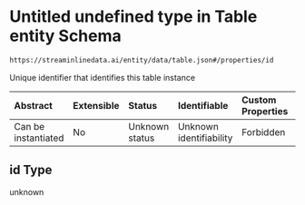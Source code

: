 # Untitled undefined type in Table entity Schema

```txt
https://streaminlinedata.ai/entity/data/table.json#/properties/id
```

Unique identifier that identifies this table instance

| Abstract            | Extensible | Status         | Identifiable            | Custom Properties | Additional Properties | Access Restrictions | Defined In                                                   |
| :------------------ | :--------- | :------------- | :---------------------- | :---------------- | :-------------------- | :------------------ | :----------------------------------------------------------- |
| Can be instantiated | No         | Unknown status | Unknown identifiability | Forbidden         | Allowed               | none                | [table.json*](table.md "open original schema") |

## id Type

unknown
